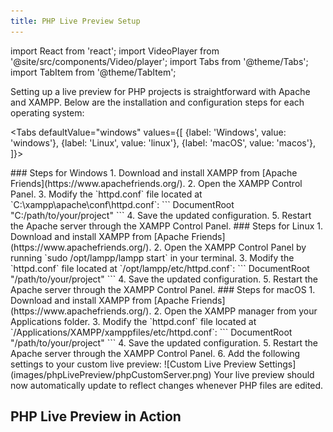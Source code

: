 ```yaml
---
title: PHP Live Preview Setup
---
```


import React from 'react';
import VideoPlayer from '@site/src/components/Video/player';
import Tabs from '@theme/Tabs';
import TabItem from '@theme/TabItem';

Setting up a live preview for PHP projects is straightforward with Apache and XAMPP. Below are the installation and configuration steps for each operating system:

<Tabs
  defaultValue="windows"
  values={[
    {label: 'Windows', value: 'windows'},
    {label: 'Linux', value: 'linux'},
    {label: 'macOS', value: 'macos'},
  ]}>

<TabItem value="windows">
### Steps for Windows
1. Download and install XAMPP from [Apache Friends](https://www.apachefriends.org/).
2. Open the XAMPP Control Panel.
3. Modify the `httpd.conf` file located at `C:\xampp\apache\conf\httpd.conf`:
   ```
   DocumentRoot "C:/path/to/your/project"
   <Directory "C:/path/to/your/project">
   </Directory>
   ```
4. Save the updated configuration.
5. Restart the Apache server through the XAMPP Control Panel.
</TabItem>

<TabItem value="linux">
### Steps for Linux
1. Download and install XAMPP from [Apache Friends](https://www.apachefriends.org/).
2. Open the XAMPP Control Panel by running `sudo /opt/lampp/lampp start` in your terminal.
3. Modify the `httpd.conf` file located at `/opt/lampp/etc/httpd.conf`:
   ```
   DocumentRoot "/path/to/your/project"
   <Directory "/path/to/your/project">
   </Directory>
   ```
4. Save the updated configuration.
5. Restart the Apache server through the XAMPP Control Panel.
</TabItem>

<TabItem value="macos">
### Steps for macOS
1. Download and install XAMPP from [Apache Friends](https://www.apachefriends.org/).
2. Open the XAMPP manager from your Applications folder.
3. Modify the `httpd.conf` file located at `/Applications/XAMPP/xamppfiles/etc/httpd.conf`:
   ```
   DocumentRoot "/path/to/your/project"
   <Directory "/path/to/your/project">
   </Directory>
   ```
4. Save the updated configuration.
5. Restart the Apache server through the XAMPP Control Panel.
</TabItem>

</Tabs>
6. Add the following settings to your custom live preview:
![Custom Live Preview Settings](images/phpLivePreview/phpCustomServer.png)
Your live preview should now automatically update to reflect changes whenever PHP files are edited.

## PHP Live Preview in Action

<VideoPlayer 
  src="https://docs-images.phcode.dev/videos/phplp/phplivepreview.mp4"
/>